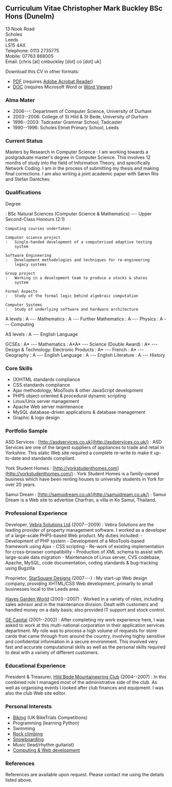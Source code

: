 ## Curriculum Vitae Christopher Mark Buckley BSc Hons (Dunelm) 

13 Nook Road\
Scholes\
Leeds\
LS15 4AX\
Telephone: 0113 2735775\
Mobile: 07763 868005\
Email: [chris \[at\] cmbuckley \[dot\] co \[dot\] uk]

Download this CV in other formats:

-   [PDF](http://cmbuckley.co.uk/cv/cv.pdf)
    (requires [Adobe Acrobat
    Reader](http://www.adobe.com/products/acrobat/))
-   [DOC](http://cmbuckley.co.uk/cv/cv.doc)
    (requires Microsoft Word or [Word
    Viewer](http://www.microsoft.com/downloads/details.aspx?familyid=95E24C87-8732-48D5-8689-AB826E7B8FDF&displaylang=en))

### Alma Mater

-   2006---: Department of Computer Science, University of Durham
-   2003--2006: College of St Hild & St Bede, University of Durham
-   1996--2003: Tadcaster Grammar School, Tadcaster
-   1990--1996: Scholes Elmet Primary School, Leeds

### Current Status

Masters by Research in Computer Science
:   I am working towards a postgraduate master's degree in Computer
    Science. This involves 12 months of study into the field of
    Information Theory, and specifically Network Coding. I am in the
    process of submitting my thesis and making final corrections. I am
    also writing a joint academic paper with Søren Riis and Stefan
    Dantchev.

### Qualifications

Degree

:   BSc Natural Sciences (Computer Science & Mathematics) --- Upper
    Second-Class Honours (2:1)

    Computing courses undertaken:

    Computer science project
    :   Single-handed development of a computerised adaptive testing
        system

    Software Engineering
    :   Development methodologies and techniques for re-engineering
        legacy systems

    Group project
    :   Working in a development team to produce a stocks & shares
        system

    Formal Aspects
    :   Study of the formal logic behind algebraic computation

    Computer Systems
    :   Study of underlying software and hardware architecture

A levels
:   A --- Mathematics
:   A --- Further Mathematics
:   A --- Physics
:   A --- Computing

AS levels
:   A --- English Language

GCSEs
:   A\* --- Mathematics
:   A\*A\* --- Science (Double Award)
:   A\* --- Design & Technology: Electronic Products
:   A\* --- French
:   A\* --- Geography
:   A --- English Language
:   A --- English Literature
:   A --- History

### Core Skills

-   (X)HTML standards compliance
-   CSS standards compliance
-   Ajax methodology, MooTools & other JavaScript development
-   PHP5 object-oriented & procedural dynamic scripting
-   Linux/Unix server management
-   Apache Web server maintenance
-   MySQL database-driven applications & database management
-   Graphic & logo design

### Portfolio Sample

ASD Services
:   [http://asdservices.co.uk](http://asdservices.co.uk/)
:   ASD Services are one of the largest suppliers of appliances to trade
    and retail in Yorkshire. This static Web site required a complete
    re-write to make it up-to-date and standards compliant.

York Student Homes
:   [http://yorkstudenthomes.com](http://yorkstudenthomes.com/)
:   York Student Homes is a family-owned business which have been
    renting houses to university students in York for over 20 years.

Samui Dream
:   [http://samuidream.co.uk](http://samuidream.co.uk/)
:   Samui Dream is a Web site to advertise Charfran, a villa in Ko
    Samui, Thailand.

### Professional Experience

Developer, [Vebra Solutions Ltd](http://vebra.info/) (2007--2009)
:   Vebra Solutions are the leading provider of property management
    software. I worked as a developer of a large-scale PHP5-based Web
    product. My duties included:
    -   Development of PHP system
    -   Development of a MooTools-based framework using Ajax
    -   CSS scripting
    -   Re-work of existing implementation for cross-browser
        compatibility
    -   Production of XML schema to assist with large-scale data
        migration
    -   Maintenance of Linux server, CVS codebase, Apache, MySQL, code
        documentation, coding standards & bug-tracking using Bugzilla

Proprietor, [StarSquare Designs](http://starsquare.co.uk/) (2007---)
:   My start-up Web design company, providing XHTML/CSS Web development,
    primarily to small businesses local to the Leeds area.

[Hayes Garden World](http://www.hayesgardenworld.co.uk/) (2003--2007)
:   Worked in a variety of roles, including sales advisor and in the
    maintenance division. Dealt with customers and handled money on a
    daily basis; also provided IT support and stock control.

[GE Capital](http://www.gecapital.com/) (2001--2002)
:   After completing my work experience here, I was asked to work at
    this multi-national corporation in their application services
    department. My role was to process a high volume of requests for
    store cards that came through from around the country, involving
    highly sensitive and confidential information in a secure
    environment. This involved very fast and accurate computational
    skills as well as the personal skills required to deal with a
    variety of different customers.

### Educational Experience

President & Treasurer, [Hild Bede Mountaineering Club](http://www.dur.ac.uk/hildbede.mountaineeringclub/) (2004--2007)
:   In this combined role I managed most of the administrative side of
    the club. As well as organising events I looked after club finances
    and equipment. I was also the club Web site editor.

### Personal Interests 

-   [Biking](http://cmbuckley.co.uk/interests/biking/)
    (UK BikeTrials Competitions)
-   Programming (learning Python)
-   Swimming
-   [Rock
    climbing](http://cmbuckley.co.uk/interests/climbing/)
-   [Snowboarding](http://cmbuckley.co.uk/interests/snowboarding/)
-   Music (lead/rhythm guitarist)
-   [Computing & Web
    development](http://cmbuckley.co.uk/interests/computing/)

### References

References are available upon request. Please contact me using the
details listed above.

